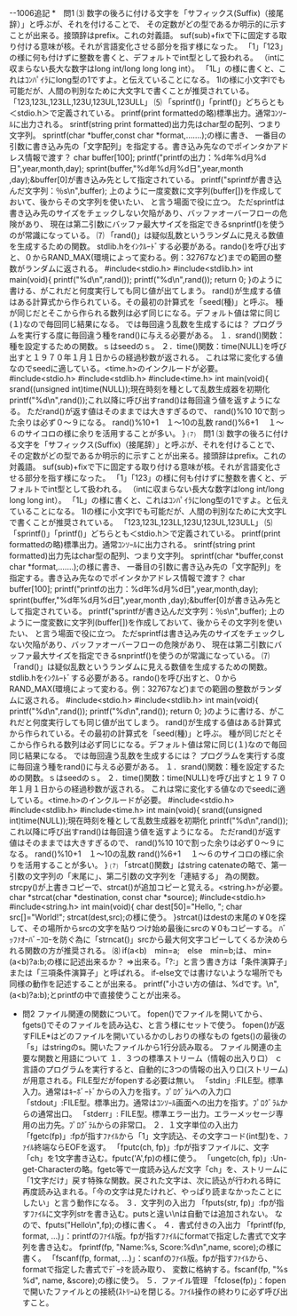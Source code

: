 --1006追記
*　問1
⑶
数字の後ろに付ける文字を「サフィックス(Suffix)（接尾辞）」と呼ぶが、それを付けることで、
その定数がどの型であるか明示的に示すことが出来る。接頭辞はprefix。これの対義語。
suf(sub)+fixで下に固定する取り付ける意味が核。それが言語変化させる部分を指す様になった。
「1」「123」の様に何も付けずに整数を書くと、デフォルトでint型として扱われる。
（intに収まらない長大な数字はlong int/long long long int）。
「1L」の様に書くと、これはｺﾝﾊﾟｲﾗにlong型の1ですよ。と伝えていることになる。
1lの様に小文字lでも可能だが、人間の判別なために大文字Lで書くことが推奨されている。
「123,123L,123LL,123U,123UL,123ULL」
⑸
「sprintf()」「printf()」どちらとも＜stdio.h＞で定義されている。
printf(print formattedの略)標準出力。通常ｺﾝｿｰﾙに出力される。
srintf(string print formatted)出力先はchar型の配列、つまり文字列。
sprintf(char *buffer,const char *format,.......);の様に書き、
一番目の引数に書き込み先の「文字配列」を指定する。書き込み先なのでポインタかアドレス情報で渡す？
  char buffer[100];
  printf("printfの出力：%d年%d月%d日",year,month,day);
  sprint(buffer,"%d年%d月%d日",year,month ,day);&buffer[0]が書き込み先として指定されている。
  printf("sprintfが書き込んだ文字列：％s\n",buffer);
上のように一度変数に文字列(buffer[])を作成しておいて、後からその文字列を使いたい、
と言う場面で役に立つ。
ただsprintfは書き込み先のサイズをチェックしない欠陥があり、バッファオーバーフローの危険があり、
現在は第二引数にバッファ最大サイズを指定できるsnprintf()を使うのが常識になっている。
⑺
「rand()」は疑似乱数というランダムに見える数値を生成するための関数。
stdlib.hをｲﾝｸﾙｰﾄﾞする必要がある。rando()を呼び出すと、０からRAND_MAX(環境によって変わる。例：32767など)までの範囲の整数がランダムに返される。
#include<stdio.h>
#include<stdlib.h>
int main(void){
  printf("%d\n",rand());
  printf("%d\n",rand());
  return 0;
}のように書ける、がこれだと何度実行しても同じ値が出てしまう。
rand()が生成する値はある計算式から作られている。その最初の計算式を「seed(種)」と呼ぶ。
種が同じだとそこから作られる数列は必ず同じになる。デフォルト値は常に同じ(１)なので毎回同じ結果になる。
では毎回違う乱数を生成するには？
プログラムを実行する度に毎回違う種をrand()に与える必要がある。
１．srand()関数：種を設定するための関数。ｓはseedのｓ。
２．time()関数：time(NULL)を呼び出すと１９７０年１月１日からの経過秒数が返される。
これは常に変化する値なのでseedに適している。<time.h>のインクルードが必要。
#include<stdio.h>
#include<stdlib.h>
#include<time.h>
int main(void){
  srand((unsigned int)time(NULL));現在時刻を種として乱数生成器を初期化
  printf("%d\n",rand());これ以降に呼び出すrand()は毎回違う値を返すようになる。
  ただrand()が返す値はそのままでは大きすぎるので、
  rand()%10 10で割った余りは必ず０～９になる。
  rand()%10+1　１～10の乱数
  rand()%6+1　 １～６のサイコロの様に余りを活用することが多い。
}
⑺　問1
⑶
数字の後ろに付ける文字を「サフィックス(Suffix)（接尾辞）」と呼ぶが、それを付けることで、
その定数がどの型であるか明示的に示すことが出来る。接頭辞はprefix。これの対義語。
suf(sub)+fixで下に固定する取り付ける意味が核。それが言語変化させる部分を指す様になった。
「1」「123」の様に何も付けずに整数を書くと、デフォルトでint型として扱われる。
（intに収まらない長大な数字はlong int/long long long int）。
「1L」の様に書くと、これはｺﾝﾊﾟｲﾗにlong型の1ですよ。と伝えていることになる。
1lの様に小文字lでも可能だが、人間の判別なために大文字Lで書くことが推奨されている。
「123,123L,123LL,123U,123UL,123ULL」
⑸
「sprintf()」「printf()」どちらとも＜stdio.h＞で定義されている。
printf(print formattedの略)標準出力。通常ｺﾝｿｰﾙに出力される。
srintf(string print formatted)出力先はchar型の配列、つまり文字列。
sprintf(char *buffer,const char *format,.......);の様に書き、
一番目の引数に書き込み先の「文字配列」を指定する。書き込み先なのでポインタかアドレス情報で渡す？
  char buffer[100];
  printf("printfの出力：%d年%d月%d日",year,month,day);
  sprint(buffer,"%d年%d月%d日",year,month ,day);&buffer[0]が書き込み先として指定されている。
  printf("sprintfが書き込んだ文字列：％s\n",buffer);
上のように一度変数に文字列(buffer[])を作成しておいて、後からその文字列を使いたい、
と言う場面で役に立つ。
ただsprintfは書き込み先のサイズをチェックしない欠陥があり、バッファオーバーフローの危険があり、
現在は第二引数にバッファ最大サイズを指定できるsnprintf()を使うのが常識になっている。
⑺
「rand()」は疑似乱数というランダムに見える数値を生成するための関数。
stdlib.hをｲﾝｸﾙｰﾄﾞする必要がある。rando()を呼び出すと、０からRAND_MAX(環境によって変わる。例：32767など)までの範囲の整数がランダムに返される。
#include<stdio.h>
#include<stdlib.h>
int main(void){
  printf("%d\n",rand());
  printf("%d\n",rand());
  return 0;
}のように書ける、がこれだと何度実行しても同じ値が出てしまう。
rand()が生成する値はある計算式から作られている。その最初の計算式を「seed(種)」と呼ぶ。
種が同じだとそこから作られる数列は必ず同じになる。デフォルト値は常に同じ(１)なので毎回同じ結果になる。
では毎回違う乱数を生成するには？
プログラムを実行する度に毎回違う種をrand()に与える必要がある。
１．srand()関数：種を設定するための関数。ｓはseedのｓ。
２．time()関数：time(NULL)を呼び出すと１９７０年１月１日からの経過秒数が返される。
これは常に変化する値なのでseedに適している。<time.h>のインクルードが必要。
#include<stdio.h>
#include<stdlib.h>
#include<time.h>
int main(void){
  srand((unsigned int)time(NULL));現在時刻を種として乱数生成器を初期化
  printf("%d\n",rand());これ以降に呼び出すrand()は毎回違う値を返すようになる。
  ただrand()が返す値はそのままでは大きすぎるので、
  rand()%10 10で割った余りは必ず０～９になる。
  rand()%10+1　１～10の乱数
  rand()%6+1　 １～６のサイコロの様に余りを活用することが多い。
}
⑺
「strcat()関数」はstring catenateの略で、第一引数の文字列の「末尾に」、第二引数の文字列を「連結する」
為の関数。strcpy()が上書きコピーで、strcat()が追加コピーと覚える。<string.h>が必要。
char *strcat(char *destination, const char *source);
#include<stdio.h>
#include<string.h>
int main(void){
  char dest[50]="Hello, ";
  char src[]="World!";
  strcat(dest,src);の様に使う。
}strcat()はdestの末尾の￥0を探して、その場所からsrcの文字を貼りつけ始め最後にsrcの￥0もコピーする。
ﾊﾞｯﾌｧｵｰﾊﾞｰﾌﾛｰを防ぐ為に「strncat()」srcから最大何文字コピーしてくるか決められる関数の方が推奨される。
⑻
if(a<b)　min=a;　else　min=b;は、
min=(a<b)?a:b;の様に記述出来るか？
⇒出来る。「?:」と言う書き方は「条件演算子」または「三項条件演算子」と呼ばれる。
if-else文では書けないような場所でも同様の動作を記述することが出来る。
printf("小さい方の値は、%dです。\n",(a<b)?a:b);とprintfの中で直接使うことが出来る。

* 問2
ファイル関連の関数について。
fopen()でファイルを開いてから、fgets()でそのファイルを読み込む、と言う様にセットで使う。
fopen()が返すFILE*はどのファイルを開いているかのしおりの様なもの
fgets()の最後の「s」はstringのs。開いたファイルから1行分読み取る。
ファイル関連の主要な関数と用語について
１．３つの標準ストリーム（情報の出入り口）
ｃ言語のプログラムを実行すると、自動的に3つの情報の出入り口(ストリーム)が用意される。FILE型だがfopenする必要は無い。
「stdin」:FILE型。標準入力。通常はｷｰﾎﾞｰﾄﾞからの入力を指す。ﾌﾟﾛｸﾞﾗﾑへの入力口
「stdout」:FILE型。標準出力。通常はｺﾝｿｰﾙ画面への出力を指す。ﾌﾟﾛｸﾞﾗﾑからの通常出口。
「stderr」: FILE型。標準エラー出力。エラーメッセージ専用の出力先。ﾌﾟﾛｸﾞﾗﾑからの非常口。
２．１文字単位の入出力
「fgetc(fp)」:fpが指すﾌｧｲﾙから「1」文字読込、その文字コード(int型)を、ﾌｧｲﾙ終端ならEOFを返す。
「fputc(ch, fp)」:fpが指すファイルに、文字「ch」を1文字書き込む。fputc('A',fp)の様に使う。
「ungetc(ch, fp)」:Un-get-Characterの略。fgetc等で一度読み込んだ文字「ch」を、ストリームに「1文字だけ」戻す特殊な関数。戻された文字は、次に読込が行われる時に再度読み込まれる。「今の文字は見たけれど、やっぱり読まなかったことにしたい」と言う動作になる。
３．文字列の入出力
「fputs(str, fp)」:fpが指すﾌｧｲﾙに文字列strを書き込む。putsと違い\nは自動では追加されない。
なので、fputs("Hello\n",fp);の様に書く。
４．書式付きの入出力
「fprintf(fp, format, ...)」：printfのﾌｧｲﾙ版。fpが指すﾌｧｲﾙにformatで指定した書式で文字列を書き込む。
fprintf(fp, "Name:%s, Score:%d\n",name, score);の様に書く。
「fscanf(fp, format, ...)」：scanfのﾌｧｲﾙ版。fpが指すﾌｧｲﾙから、formatで指定した書式でﾃﾞｰﾀを読み取り、
変数に格納する。fscanf(fp, "%s %d", name, &score);の様に使う。
５．ファイル管理
「fclose(fp)」：fopenで開いたファイルとの接続(ｽﾄﾘｰﾑ)を閉じる。ﾌｧｲﾙ操作の終わりに必ず呼び出すこと。








































